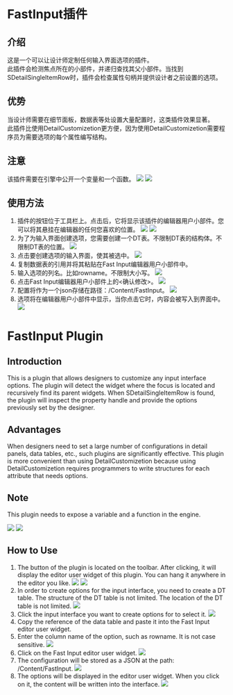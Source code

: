 # FastInput插件

## 介绍

这是一个可以让设计师定制任何输入界面选项的插件。  
此插件会检测焦点所在的小部件，并递归查找其父小部件。当找到SDetailSingleItemRow时，插件会检查属性句柄并提供设计者之前设置的选项。  

## 优势
当设计师需要在细节面板，数据表等处设置大量配置时，这类插件效果显著。  
此插件比使用DetailCustomizetion更方便，因为使用DetailCustomizetion需要程序员为需要选项的每个属性编写结构。

## 注意
该插件需要在引擎中公开一个变量和一个函数。
![](Resources\screenshots\Snipaste_2024-05-17_10-17-56.png)
![](Resources\screenshots\Snipaste_2024-05-17_10-18-02.png)

## 使用方法

1. 插件的按钮位于工具栏上。点击后，它将显示该插件的编辑器用户小部件。您可以将其悬挂在编辑器的任何您喜欢的位置。
![](Resources/screenshots/Snipaste_2024-05-17_10-05-23.png)
![](Resources\screenshots\Snipaste_2024-05-17_10-06-16.png)
2. 为了为输入界面创建选项，您需要创建一个DT表。不限制DT表的结构体。不限制DT表的位置。
![](Resources\screenshots\Snipaste_2024-05-17_10-07-17.png)
3. 点击要创建选项的输入界面，使其被选中。
![](Resources\screenshots\Snipaste_2024-05-17_10-08-01.png)
4. 复制数据表的引用并将其粘贴在Fast Input编辑器用户小部件中。
5. 输入选项的列名。比如rowname。不限制大小写。
![](Resources\screenshots\Snipaste_2024-05-17_10-08-302.png)
6. 点击Fast Input编辑器用户小部件上的<确认修改>。
![](Resources\screenshots\Snipaste_2024-05-17_10-09-56.png)
7. 配置将作为一个json存储在路径：/Content/FastInput。
![](Resources\screenshots\Snipaste_2024-05-17_10-10-26.png)
8. 选项将在编辑器用户小部件中显示，当你点击它时，内容会被写入到界面中。
![](Resources\screenshots\Snipaste_2024-05-17_10-11-05.png)


# FastInput Plugin

## Introduction

This is a plugin that allows designers to customize any input interface options.
The plugin will detect the widget where the focus is located and recursively find its parent widgets. When SDetailSingleItemRow is found, the plugin will inspect the property handle and provide the options previously set by the designer.

## Advantages

When designers need to set a large number of configurations in detail panels, data tables, etc., such plugins are significantly effective.
This plugin is more convenient than using DetailCustomizetion because using DetailCustomizetion requires programmers to write structures for each attribute that needs options.

## Note
This plugin needs to expose a variable and a function in the engine. 

![](Resources\screenshots\Snipaste_2024-05-17_10-17-56.png)
![](Resources\screenshots\Snipaste_2024-05-17_10-18-02.png)

## How to Use

1. The button of the plugin is located on the toolbar. After clicking, it will display the editor user widget of this plugin. You can hang it anywhere in the editor you like.
![](Resources/screenshots\Snipaste_2024-05-17_10-05-23.png)
![](Resources\screenshots\Snipaste_2024-05-17_10-06-16.png)
2. In order to create options for the input interface, you need to create a DT table. The structure of the DT table is not limited. The location of the DT table is not limited.
![](Resources/screenshots\Snipaste_2024-05-17_10-07-17.png)
3. Click the input interface you want to create options for to select it.
![](Resources\screenshots\Snipaste_2024-05-17_10-08-01.png)
4. Copy the reference of the data table and paste it into the Fast Input editor user widget.
5. Enter the column name of the option, such as rowname. It is not case sensitive.
![](Resources/screenshots\Snipaste_2024-05-17_10-08-302.png)
6. Click <Confirm Modification> on the Fast Input editor user widget.
![](Resources/screenshots\Snipaste_2024-05-17_10-09-56.png)
7. The configuration will be stored as a JSON at the path: /Content/FastInput.
![](Resources/screenshots\Snipaste_2024-05-17_10-10-26.png)
8. The options will be displayed in the editor user widget. When you click on it, the content will be written into the interface.
![](Resources/screenshots\Snipaste_2024-05-17_10-11-05.png)